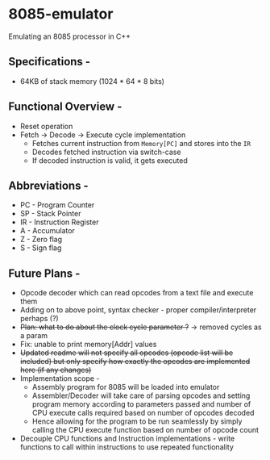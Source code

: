 # 8085-emulator
Emulating an 8085 processor in C++

## Specifications - 
- 64KB of stack memory (1024 * 64 * 8 bits)

## Functional Overview -
- Reset operation
- Fetch -> Decode -> Execute cycle implementation
    - Fetches current instruction from `Memory[PC]` and stores into the `IR`
    - Decodes fetched instruction via switch-case
    - If decoded instruction is valid, it gets executed

## Abbreviations - 
- PC - Program Counter
- SP - Stack Pointer
- IR - Instruction Register
- A - Accumulator
- Z - Zero flag
- S - Sign flag

## Future Plans -
- Opcode decoder which can read opcodes from a text file and execute them
- Adding on to above point, syntax checker - proper compiler/interpreter perhaps (?)
- ~~Plan: what to do about the clock cycle parameter ?~~ -> removed cycles as a param
- Fix: unable to print memory[Addr] values
- ~~Updated readme will not specify all opcodes (opcode list will be included) but only specify how exactly the opcodes are implemented here (if any changes)~~
- Implementation scope - 
    - Assembly program for 8085 will be loaded into emulator
    - Assembler/Decoder will take care of parsing opcodes and setting program memory according to parameters passed and number of CPU execute calls required based on number of opcodes decoded
    - Hence allowing for the program to be run seamlessly by simply calling the CPU execute function based on number of opcode count  
- Decouple CPU functions and Instruction implementations - write functions to call within instructions to use repeated functionality